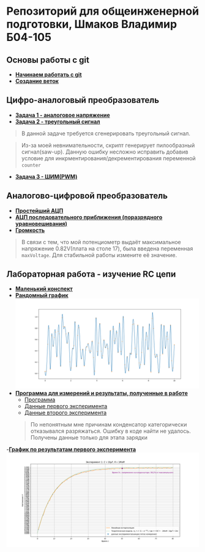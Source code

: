 # Репозиторий для общеинженерной подготовки, Шмаков Владимир Б04-105

## Основы работы с git

- [**Начинаем работать с git**](https://github.com/ShmakovVladimir/MIPTengineering/blob/main/gitBasics/git-how-to.md)
- [**Создание веток**](https://github.com/ShmakovVladimir/MIPTengineering/blob/main/gitBasics/branch-how-to.md)

## Цифро-аналоговый преобразователь 

- [**Задача 1 - аналоговое напряжение**](https://github.com/ShmakovVladimir/MIPTengineering/blob/main/DigitalToAnalogConverter/A.py)
- [**Задача 2 - треугольный сигнал**](https://github.com/ShmakovVladimir/MIPTengineering/blob/main/DigitalToAnalogConverter/B.py) 

> В данной задаче требуется сгенерировать треугольный сигнал. 

> Из-за моей невнимательности, скрипт генерирует пилообразный сигнал(saw-up). Данную ошибку несложно исправить добавив условие для инкрментирования/декрементирования переменной ```counter```
- [**Задача 3 - ШИМ(PWM)**](https://github.com/ShmakovVladimir/MIPTengineering/blob/main/DigitalToAnalogConverter/C.py)

## Аналогово-цифровой преобразователь

- [**Простейший АЦП**](https://github.com/ShmakovVladimir/MIPTengineering/blob/main/AnalogToDigitalConverter/A.py)
- [**АЦП последовательного приближения (поразрядного уравновешивания)**](https://github.com/ShmakovVladimir/MIPTengineering/blob/main/AnalogToDigitalConverter/B.py)
- [**Громкость**](https://github.com/ShmakovVladimir/MIPTengineering/blob/main/AnalogToDigitalConverter/C.py)

> В связи с тем, что мой потенциометр выдаёт максимальное напряжение 0.82V(плата на столе 17), была введена переменная ```maxVoltage```. Для стабильной работы измените её значение.

## Лабораторная работа - изучение RC цепи

- [**Маленький конспект**](https://github.com/ShmakovVladimir/MIPTengineering/blob/main/RC_lab/README.md)
- [**Рандомный график**](https://github.com/ShmakovVladimir/MIPTengineering/blob/main/RC_lab/training/randomPlot.py)
![alt text](https://github.com/ShmakovVladimir/MIPTengineering/blob/main/RC_lab/training/randomPlot.png)
- [**Программа для измерений и результаты, полученные в работе**](https://github.com/ShmakovVladimir/MIPTengineering/tree/main/RC_lab/meagurement)
	- [Программа](https://github.com/ShmakovVladimir/MIPTengineering/blob/main/RC_lab/meagurement/main.py)
	- [Данные первого эксперимента](https://github.com/ShmakovVladimir/MIPTengineering/blob/main/RC_lab/meagurement/data.txt)
	- [Данные второго эксперимента](https://github.com/ShmakovVladimir/MIPTengineering/blob/main/RC_lab/meagurement/data2.txt)
	> По непонятным мне причинам конденсатор категорически отказывался разряжаться. Ошибку в коде найти не удалось. Получены данные только для этапа зарядки

-[**График по результатам первого эксперимента**](https://github.com/ShmakovVladimir/MIPTengineering/blob/main/RC_lab/plotResults.py) 
![alt text](https://github.com/ShmakovVladimir/MIPTengineering/blob/main/RC_lab/nabrosok.png)

